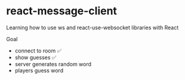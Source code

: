 # react-message-client
Learning how to use ws and react-use-websocket libraries with React

Goal

- connect to room ✅
- show guesses ✅
- server generates random word
- players guess word 

